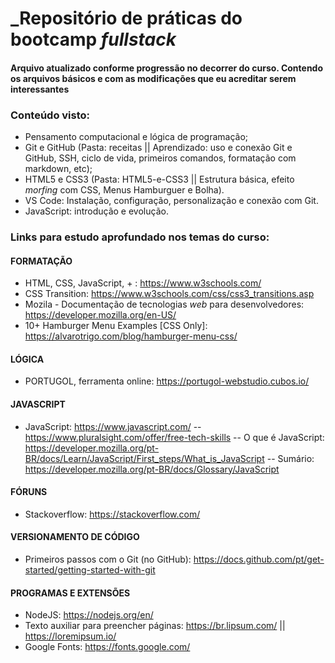 # _Repositório de práticas do bootcamp *fullstack*

#### **Arquivo atualizado conforme progressão no decorrer do curso. Contendo os arquivos básicos e com as modificações que eu acreditar serem interessantes**

### Conteúdo visto:
 - Pensamento computacional e lógica de programação;
 - Git e GitHub (Pasta: receitas || Aprendizado: uso e conexão Git e GitHub, SSH, ciclo de vida, primeiros comandos, formatação com markdown, etc);
 - HTML5 e CSS3 (Pasta: HTML5-e-CSS3 || Estrutura básica, efeito *morfing* com CSS, Menus Hamburguer e Bolha).
 - VS Code: Instalação, configuração, personalização e conexão com Git.
 - JavaScript: introdução e evolução.


### Links para estudo aprofundado nos temas do curso:

#### FORMATAÇÃO

 - HTML, CSS, JavaScript, + : https://www.w3schools.com/
 - CSS Transition: https://www.w3schools.com/css/css3_transitions.asp
 - Mozila - Documentação de tecnologias *web* para desenvolvedores: https://developer.mozilla.org/en-US/
 - 10+ Hamburger Menu Examples [CSS Only]: https://alvarotrigo.com/blog/hamburger-menu-css/


#### LÓGICA

 - PORTUGOL, ferramenta online: https://portugol-webstudio.cubos.io/


#### JAVASCRIPT

 - JavaScript: https://www.javascript.com/
 -- https://www.pluralsight.com/offer/free-tech-skills 
 -- O que é JavaScript: https://developer.mozilla.org/pt-BR/docs/Learn/JavaScript/First_steps/What_is_JavaScript
 -- Sumário: https://developer.mozilla.org/pt-BR/docs/Glossary/JavaScript


#### FÓRUNS

 - Stackoverflow: https://stackoverflow.com/


#### VERSIONAMENTO DE CÓDIGO

- Primeiros passos com o Git (no GitHub): https://docs.github.com/pt/get-started/getting-started-with-git


#### PROGRAMAS E EXTENSÕES
 - NodeJS: https://nodejs.org/en/
 - Texto auxiliar para preencher páginas: https://br.lipsum.com/ || https://loremipsum.io/
 - Google Fonts: https://fonts.google.com/
